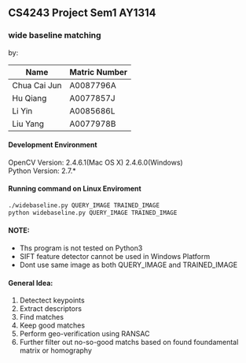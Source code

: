 ## CS4243 Project Sem1 AY1314  
### wide baseline matching
by:  

Name 		| Matric Number
--- 		| ---
Chua Cai Jun| A0087796A
Hu Qiang 	| A0077857J
Li Yin 		| A0085686L
Liu Yang 	| A0077978B  

#### Development Environment
OpenCV Version: 2.4.6.1(Mac OS X)   2.4.6.0(Windows)  
Python Version: 2.7.*  

#### Running command on Linux Enviroment
```bash
./widebaseline.py QUERY_IMAGE TRAINED_IMAGE
python widebaseline.py QUERY_IMAGE TRAINED_IMAGE
```  

#### NOTE:  
+ Ths program is not tested on Python3
+ SIFT feature detector cannot be used in Windows Platform
+ Dont use same image as both QUERY_IMAGE and TRAINED_IMAGE  

#### General Idea:  
1. Detectect keypoints
1. Extract descriptors
1. Find matches
1. Keep good matches
1. Perform geo-verification using RANSAC
1. Further filter out no-so-good matchs based on found foundamental matrix or homography
